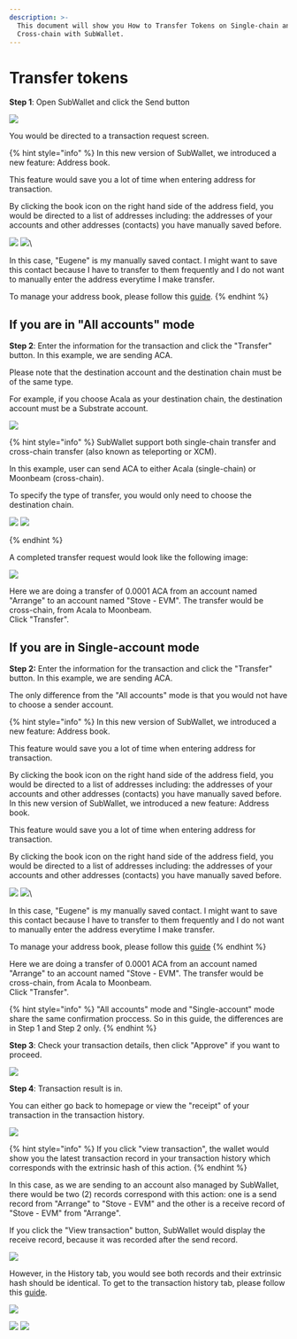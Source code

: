```yaml
---
description: >-
  This document will show you How to Transfer Tokens on Single-chain and
  Cross-chain with SubWallet.
---
```


# Transfer tokens

**Step 1**: Open SubWallet and click the Send button

![](<../../.gitbook/assets/image (48) (2).png>)

You would be directed to a transaction request screen.

{% hint style="info" %}
In this new version of SubWallet, we introduced a new feature: Address book.&#x20;

This feature would save you a lot of time when entering address for transaction.&#x20;

By clicking the book icon on the right hand side of the address field, you would be directed to a list of addresses including: the addresses of your accounts and other addresses (contacts) you have manually saved before.&#x20;

![](<../../.gitbook/assets/image (150).png>) ![](<../../.gitbook/assets/image (149).png>)\


In this case, "Eugene" is my manually saved contact. I might want to save this contact because I have to transfer to them frequently and I do not want to manually enter the address everytime I make transfer.&#x20;



To manage your address book, please follow this [guide](../manage-address-book.md).
{% endhint %}

## **If you are in "All accounts" mode**

**Step 2**: Enter the information for the transaction and click the "Transfer" button. In this example, we are sending ACA.&#x20;

Please note that the destination account and the destination chain must be of the same type.&#x20;

For example, if you choose Acala as your destination chain, the destination account must be a Substrate account.

![](<../../.gitbook/assets/image (45) (2).png>)

{% hint style="info" %}
SubWallet support both single-chain transfer and cross-chain transfer (also known as teleporting or XCM).&#x20;

In this example, user can send ACA to either Acala (single-chain) or Moonbeam (cross-chain).

To specify the type of transfer, you would only need to choose the destination chain.

![](<../../.gitbook/assets/image (148).png>) ![](<../../.gitbook/assets/image (5) (1) (3).png>)


{% endhint %}

A completed transfer request would look like the following image:

![](<../../.gitbook/assets/image (30) (3).png>)

Here we are doing a transfer of 0.0001 ACA from an account named "Arrange" to an account named "Stove - EVM". The transfer would be cross-chain, from Acala to Moonbeam.\
Click "Transfer".

## **If you are in Single-account mode**

**Step 2:** Enter the information for the transaction and click the "Transfer" button. In this example, we are sending ACA.

The only difference from the "All accounts" mode is that you would not have to choose a sender account.&#x20;

{% hint style="info" %}
In this new version of SubWallet, we introduced a new feature: Address book.&#x20;

This feature would save you a lot of time when entering address for transaction.&#x20;

By clicking the book icon on the right hand side of the address field, you would be directed to a list of addresses including: the addresses of your accounts and other addresses (contacts) you have manually saved before.\
In this new version of SubWallet, we introduced a new feature: Address book.&#x20;

This feature would save you a lot of time when entering address for transaction.&#x20;

By clicking the book icon on the right hand side of the address field, you would be directed to a list of addresses including: the addresses of your accounts and other addresses (contacts) you have manually saved before.&#x20;

![](<../../.gitbook/assets/image (46) (2).png>) ![](<../../.gitbook/assets/image (143) (1).png>)\


In this case, "Eugene" is my manually saved contact. I might want to save this contact because I have to transfer to them frequently and I do not want to manually enter the address everytime I make transfer.&#x20;

To manage your address book, please follow this [guide](../manage-address-book.md)
{% endhint %}

Here we are doing a transfer of 0.0001 ACA from an account named "Arrange" to an account named "Stove - EVM". The transfer would be cross-chain, from Acala to Moonbeam.\
Click "Transfer".

{% hint style="info" %}
"All accounts" mode and "Single-account" mode share the same confirmation proccess. So in this guide, the differences are in Step 1 and Step 2 only. &#x20;
{% endhint %}

**Step 3**: Check your transaction details, then click "Approve" if you want to proceed.&#x20;

![](<../../.gitbook/assets/image (24) (1).png>)

**Step 4**: Transaction result is in.

You can either go back to homepage or view the "receipt" of your transaction in the transaction history.&#x20;

![](<../../.gitbook/assets/image (8) (2).png>)

{% hint style="info" %}
If you click "view transaction", the wallet would show you the latest transaction record in your transaction history which corresponds with the extrinsic hash of this action.&#x20;
{% endhint %}

In this case, as we are sending to an account also managed by SubWallet, there would be two (2) records correspond with this action: one is a send record from "Arrange" to "Stove - EVM" and the other is a receive record of "Stove - EVM" from "Arrange".&#x20;

If you click the "View transaction" button, SubWallet would display the receive record, because it was recorded after the send record.&#x20;

![](<../../.gitbook/assets/image (152).png>)

However, in the History tab, you would see both records and their extrinsic hash should be identical. To get to the transaction history tab, please follow this [guide](../view-transaction-history.md).

![](<../../.gitbook/assets/image (44) (2).png>)

![](<../../.gitbook/assets/image (19) (1).png>) ![](<../../.gitbook/assets/image (6) (1).png>)
